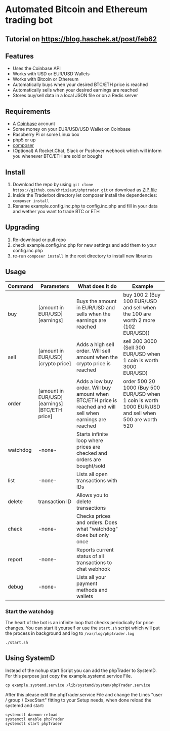 # Automated Bitcoin and Ethereum trading bot

## Tutorial on https://blog.haschek.at/post/feb62

## Features
- Uses the Coinbase API
- Works with USD or EUR/USD Wallets
- Works with Bitcoin or Ethereum
- Automatically buys when your desired BTC/ETH price is reached
- Automatically sells when your desired earnings are reached
- Stores buy/sell data in a local JSON file or on a Redis server

## Requirements
- A [Coinbase](https://www.coinbase.com) account
- Some money on your EUR/USD/USD Wallet on Coinbase
- Raspberry Pi or some Linux box
- php5 or up
- [composer](https://getcomposer.org/)
- (Optional) A Rocket.Chat, Slack or Pushover webhook which will inform you whenever BTC/ETH are sold or bought

## Install
1. Download the repo by using ```git clone https://github.com/chrisiaut/phptrader.git``` or download as [ZIP file](https://github.com/chrisiaut/phptrader/archive/master.zip)
2. Inside the Traderbot directory let composer install the dependencies: ```composer install```
3. Rename example.config.inc.php to config.inc.php and fill in your data and wether you want to trade BTC or ETH

## Upgrading
1. Re-download or pull repo
2. check example.config.inc.php for new settings and add them to your config.inc.php
3. re-run ```composer install``` in the root directory to install new libraries

## Usage
| Command  | Parameters                                     | What does it do                                                                                             | Example                                                                                              |
|----------|------------------------------------------------|-------------------------------------------------------------------------------------------------------------|------------------------------------------------------------------------------------------------------|
| buy      | [amount in EUR/USD] [earnings]                 | Buys the amount in EUR/USD and sells when the earnings are reached                                          | buy 100 2 (Buy 100 EUR/USD and sell when the 100 are worth 2 more (102 EUR/USD))                     |
| sell     | [amount in EUR/USD] [crypto price]             | Adds a high sell order. Will sell amount when the crypto price is reached                                   | sell 300 3000 (Sell 300 EUR/USD when 1 coin is worth 3000 EUR/USD)                                   |
| order    | [amount in EUR/USD] [earnings] [BTC/ETH price] | Adds a low buy order. Will buy amount when BTC/ETH price is reached and will sell when earnings are reached | order 500 20 1000 (Buy 500 EUR/USD when 1 coin is worth 1000 EUR/USD and sell when 500 are worth 520 |
| watchdog | -none-                                         | Starts infinite loop where prices are checked and orders are bought/sold                                    |                                                                                                      |
| list     | -none-                                         | Lists all open transactions with IDs                                                                        |                                                                                                      |
| delete   | transaction ID                                 | Allows you to delete transactions                                                                           |                                                                                                      |
| check    | -none-                                         | Checks prices and orders. Does what "watchdog" does but only once                                           |                                                                                                      |
| report   | -none-                                         | Reports current status of all transactions to chat webhook                                                  |                                
| debug   | -none-                                         | Lists all your payment methods and wallets                                                  |                                                                                                      |

### Start the watchdog
The heart of the bot is an infinite loop that checks periodically for price changes.
You can start it yourself or use the ```start.sh``` script which will put the process in background and log to ```/var/log/phptrader.log```

```./start.sh```

## Using SystemD
Instead of the nohup start Script you can add the phpTrader to SystemD. For this purpose just copy the example.systemd.service File.

```cp example.systemd.service /lib/systemd/system/phpTrader.service```

After this please edit the phpTrader.service File and change the Lines "user / group / ExecStart" fitting to your Setup needs, when done reload the systemd and start:

```
systemctl daemon-reload
systemctl enable phpTrader
systemctl start phpTrader
```

